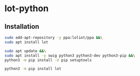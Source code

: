 # lot-python

## Installation

```bash
sudo add-apt-repository -y ppa:loliot/ppa &&\
sudo apt install lot
```

```bash
sudo apt update &&\
sudo apt install -y swig python3 python3-dev python3-pip &&\
python3 -m pip install -U pip setuptools
```

```bash
python3 -m pip install lot
```
